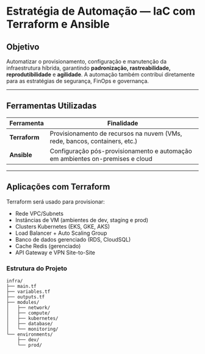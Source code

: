 # Estratégia de Automação — IaC com Terraform e Ansible

## Objetivo

Automatizar o provisionamento, configuração e manutenção da infraestrutura híbrida, garantindo **padronização, rastreabilidade, reprodutibilidade** e **agilidade**. A automação também contribui diretamente para as estratégias de segurança, FinOps e governança.

---

## Ferramentas Utilizadas

| Ferramenta  | Finalidade                                                                 |
|-------------|-----------------------------------------------------------------------------|
| **Terraform** | Provisionamento de recursos na nuvem (VMs, rede, bancos, containers, etc.) |
| **Ansible**   | Configuração pós-provisionamento e automação em ambientes on-premises e cloud |

---

## Aplicações com Terraform

Terraform será usado para provisionar:

- Rede VPC/Subnets
- Instâncias de VM (ambientes de dev, staging e prod)
- Clusters Kubernetes (EKS, GKE, AKS)
- Load Balancer + Auto Scaling Group
- Banco de dados gerenciado (RDS, CloudSQL)
- Cache Redis (gerenciado)
- API Gateway e VPN Site-to-Site

### Estrutura do Projeto

```text
infra/
├── main.tf
├── variables.tf
├── outputs.tf
├── modules/
│   ├── network/
│   ├── compute/
│   ├── kubernetes/
│   ├── database/
│   └── monitoring/
└── environments/
    ├── dev/
    └── prod/
